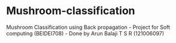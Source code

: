 # Mushroom-classification
Mushroom Classification using Back propagation - Project for Soft computing (BEIDEI708) - Done by Arun Balaji T S R (121006097)
